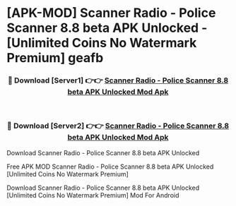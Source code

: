 # [APK-MOD] Scanner Radio - Police Scanner 8.8 beta APK Unlocked - [Unlimited Coins No Watermark Premium] geafb



<div align="center">
<h3>🔴 Download [Server1] 👉👉 <a href="https://momento.my/?title=Scanner_Radio_-_Police_Scanner_8.8_beta_APK_Unlocked">Scanner Radio - Police Scanner 8.8 beta APK Unlocked Mod Apk</a></h3><br>

<h3>🔴 Download [Server2] 👉👉 <a href="https://momento.my/?title=Scanner_Radio_-_Police_Scanner_8.8_beta_APK_Unlocked">Scanner Radio - Police Scanner 8.8 beta APK Unlocked Mod Apk</a></h3>
</div>



Download Scanner Radio - Police Scanner 8.8 beta APK Unlocked 

Free APK MOD Scanner Radio - Police Scanner 8.8 beta APK Unlocked [Unlimited Coins No Watermark Premium]

Download Scanner Radio - Police Scanner 8.8 beta APK Unlocked [Unlimited Coins No Watermark Premium] Mod For Android
